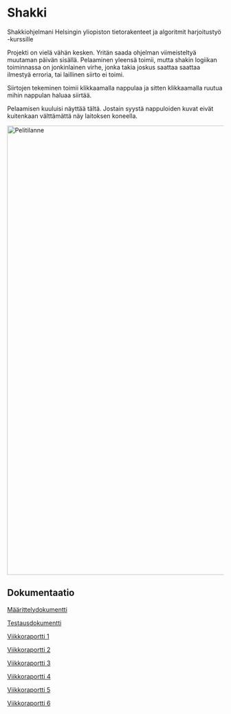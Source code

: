 # Shakki
Shakkiohjelmani Helsingin yliopiston tietorakenteet ja algoritmit harjoitustyö -kurssille

Projekti on vielä vähän kesken. Yritän saada ohjelman viimeisteltyä muutaman päivän sisällä. Pelaaminen yleensä toimii, mutta shakin logiikan toiminnassa on jonkinlainen virhe, jonka takia joskus saattaa saattaa ilmestyä erroria, tai laillinen siirto ei toimi.

Siirtojen tekeminen toimii klikkaamalla nappulaa ja sitten klikkaamalla ruutua mihin nappulan haluaa siirtää.

Pelaamisen kuuluisi näyttää tältä. Jostain syystä nappuloiden kuvat eivät kuitenkaan välttämättä näy laitoksen koneella.

<img width="1042" alt="Pelitilanne" src="https://user-images.githubusercontent.com/80990021/194730212-91bc7e97-7450-44c2-af15-a2efe31ae019.png">


## Dokumentaatio
[Määrittelydokumentti](https://github.com/Saukka/Shakki/blob/main/dokumentaatio/M%C3%A4%C3%A4rittelydokumentti.md)

[Testausdokumentti](https://github.com/Saukka/Shakki/blob/main/dokumentaatio/Testaus.md)

[Viikkoraportti 1](https://github.com/Saukka/Shakki/blob/main/dokumentaatio/Viikkoraportti%201.md)

[Viikkoraportti 2](https://github.com/Saukka/Shakki/blob/main/dokumentaatio/Viikkoraportti%202.md)

[Viikkoraportti 3](https://github.com/Saukka/Shakki/blob/main/dokumentaatio/Viikkoraportti%203.md)

[Viikkoraportti 4](https://github.com/Saukka/Shakki/blob/main/dokumentaatio/Viikkoraportti%204.md)

[Viikkoraportti 5](https://github.com/Saukka/Shakki/blob/main/dokumentaatio/Viikkoraportti%205.md)

[Viikkoraportti 6](https://github.com/Saukka/Shakki/blob/main/dokumentaatio/Viikkoraportti%206.md)
